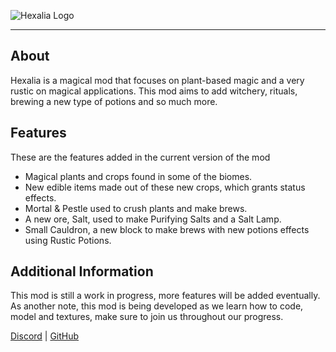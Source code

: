 ![Hexalia Logo](https://cdn.modrinth.com/data/cached_images/80d5702ee40b848605e1a4432a94164ecf7a8fd3.png)
<hr>

## About

Hexalia is a magical mod that focuses on plant-based magic and a very rustic on magical applications. This mod aims to add witchery, rituals, brewing a new type of potions and so much more.

## Features

These are the features added in the current version of the mod

- Magical plants and crops found in some of the biomes.
- New edible items made out of these new crops, which grants status effects.
- Mortal & Pestle used to crush plants and make brews.
- A new ore, Salt, used to make Purifying Salts and a Salt Lamp.
- Small Cauldron, a new block to make brews with new potions effects using Rustic Potions.

## Additional Information

This mod is still a work in progress, more features will be added eventually. As another note, this mod is being developed as we learn how to code, model and textures, make sure to join us throughout our progress.


[Discord](https://discord.gg/4gS6Pbmjez) | [GitHub](https://github.com/GrapeStudios/Hexalia)
